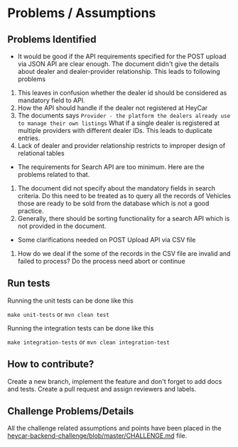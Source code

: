# Problems / Assumptions

## Problems Identified

- It would be good if the API requirements specified for the POST upload via JSON API are clear enough.
The document didn't give the details about dealer and dealer-provider relationship. 
This leads to following problems

1. This leaves in confusion whether the dealer id should be considered as mandatory field to API.
2. How the API should handle if the dealer not registered at HeyCar
3. The documents says `Provider - the platform the dealers already use to manage their own listings`
   What if a single dealer is registered at multiple providers with different dealer IDs. This leads to duplicate
   entries.
4. Lack of dealer and provider relationship restricts to improper design of relational tables


- The requirements for Search API are too minimum. Here are the problems related to that.

1. The document did not specify about the mandatory fields in search criteria. Do this need to be treated as to
   query all the records of Vehicles those are ready to be sold from the database which is not a good practice.
2. Generally, there should be sorting functionality for a search API which is not provided in the document.


- Some clarifications needed on POST Upload API via CSV file

1. How do we deal if the some of the records in the CSV file are invalid and failed to process? Do the process need
   abort or continue


## Run tests

Running the unit tests can be done like this

`make unit-tests` or `mvn clean test`

Running the integration tests can be done like this

`make integration-tests` or `mvn clean integration-test`

## How to contribute?

Create a new branch, implement the feature and don't forget to add docs and tests. Create a pull request and assign reviewers and labels.

## Challenge Problems/Details

All the challenge related assumptions and points have been placed in the [heycar-backend-challenge/blob/master/CHALLENGE.md](CHALLENGE.md) file.
